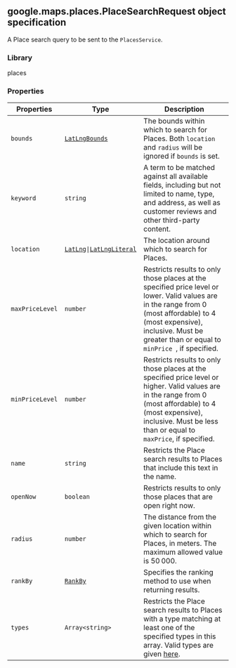 <h2 id="PlaceSearchRequest">
google.maps.places.PlaceSearchRequest
object specification
</h2><p>A Place search query to be sent to the <code>PlacesService</code>.</p><h3>Library</h3><p>places</p><h3>Properties</h3><table summary="interface PlaceSearchRequest - Properties" width="100%">
<thead>
<tr><th>Properties</th>
<th>Type</th>
<th>Description</th>
</tr></thead>
<tbody>
<tr>
<td><code>bounds</code></td>
<td><code><a href="https://github.com/amenadiel/google-maps-documentation/blob/master/docs/google.maps.LatLngBounds.md">LatLngBounds</a></code></td>
<td>The bounds within which to search for Places. Both <code>location</code> and <code>radius</code> will be ignored if <code>bounds</code> is set.</td>
</tr>
<tr>
<td><code>keyword</code></td>
<td><code>string</code></td>
<td>A term to be matched against all available fields, including but not limited to name, type, and address, as well as customer reviews and other third-party content.</td>
</tr>
<tr>
<td><code>location</code></td>
<td><code><a href="https://github.com/amenadiel/google-maps-documentation/blob/master/docs/google.maps.LatLng.md">LatLng</a>|<a href="https://github.com/amenadiel/google-maps-documentation/blob/master/docs/google.maps.LatLngLiteral.md">LatLngLiteral</a></code></td>
<td>The location around which to search for Places.</td>
</tr>
<tr>
<td><code>maxPriceLevel</code></td>
<td><code>number</code></td>
<td>Restricts results to only those places at the specified price level or lower. Valid values are in the range from 0 (most affordable) to 4 (most expensive), inclusive. Must be greater than or equal to <code>minPrice </code>, if specified.</td>
</tr>
<tr>
<td><code>minPriceLevel</code></td>
<td><code>number</code></td>
<td>Restricts results to only those places at the specified price level or higher. Valid values are in the range from 0 (most affordable) to 4 (most expensive), inclusive. Must be less than or equal to <code>maxPrice</code>, if specified.</td>
</tr>
<tr>
<td><code>name</code></td>
<td><code>string</code></td>
<td>Restricts the Place search results to Places that include this text in the name.</td>
</tr>
<tr>
<td><code>openNow</code></td>
<td><code>boolean</code></td>
<td>Restricts results to only those places that are open right now.</td>
</tr>
<tr>
<td><code>radius</code></td>
<td><code>number</code></td>
<td>The distance from the given location within which to search for Places, in meters. The maximum allowed value is 50 000.</td>
</tr>
<tr>
<td><code>rankBy</code></td>
<td><code><a href="https://github.com/amenadiel/google-maps-documentation/blob/master/docs/google.maps.places.RankBy.md">RankBy</a></code></td>
<td>Specifies the ranking method to use when returning results.</td>
</tr>
<tr>
<td><code>types</code></td>
<td><code>Array&lt;string&gt;</code></td>
<td>Restricts the Place search results to Places with a type matching at least one of the specified types in this array. Valid types are given <a href="/maps/documentation/places/supported_types">here</a>.</td>
</tr>
</tbody>
</table>